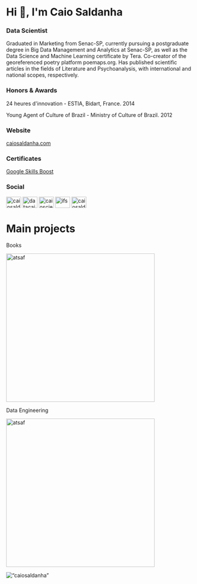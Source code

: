 <h1 align="left">Hi 👋, I'm Caio Saldanha</h1>
<h3 align="left">Data Scientist</h3>

Graduated in Marketing from Senac-SP, currently pursuing a postgraduate degree in Big Data Management and Analytics at Senac-SP, as well as the Data Science and Machine Learning certificate by Tera. Co-creator of the georeferenced poetry platform poemaps.org. Has published scientific articles in the fields of Literature and Psychoanalysis, with international and national scopes, respectively.

<h3 align="left">Honors & Awards</h3>

24 heures d'innovation - ESTIA, Bidart, France. 2014

Young Agent of Culture of Brazil - Ministry of Culture of Brazil. 2012

<h3 align="left">Website</h3>

<p align='left'>
  <a href='https://caiosaldanha.com'>caiosaldanha.com</a>  
</p>

<h3 align="left">Certificates</h3>

<p>
  <a href='https://www.cloudskillsboost.google/public_profiles/fce2bb91-630c-4226-b775-5261f6014186'>Google Skills Boost</a>
</p>

<h3 align="left">Social</h3>

<p align="left">
  <a href="https://linkedin.com/in/caiosaldanha" target="blank"><img align="center" src="https://raw.githubusercontent.com/rahuldkjain/github-profile-readme-generator/master/src/images/icons/Social/linked-in-alt.svg" alt="caiosaldanha" height="30" width="40" /></a>
<a href="https://twitter.com/datacaio" target="blank"><img align="center" src="https://raw.githubusercontent.com/rahuldkjain/github-profile-readme-generator/master/src/images/icons/Social/twitter.svg" alt="datacaio" height="30" width="40" /></a>
<a href="https://kaggle.com/caioscience" target="blank"><img align="center" src="https://raw.githubusercontent.com/rahuldkjain/github-profile-readme-generator/master/src/images/icons/Social/kaggle.svg" alt="caioscience" height="30" width="40" /></a>
<a href="https://medium.com/@ifs" target="blank"><img align="center" src="https://raw.githubusercontent.com/rahuldkjain/github-profile-readme-generator/master/src/images/icons/Social/medium.svg" alt="ifs" height="30" width="40" /></a>
<a href="https://www.youtube.com/c/caiosaldanha" target="blank"><img align="center" src="https://raw.githubusercontent.com/rahuldkjain/github-profile-readme-generator/master/src/images/icons/Social/youtube.svg" alt="caiosaldanha" height="30" width="40" /></a>
</p>

# Main projects

Books

<p align="left">
  <a href="https://github.com/caiosaldanha/this_is_statistics"><img width="400" src="https://github-readme-stats-git-masterrstaa-rickstaa.vercel.app/api/pin/?username=caiosaldanha&repo=this_is_statistics&theme=react&bg_color=1F222E&title_color=F85D7F&icon_color=F8D866&hide_border=true&show_icons=false" alt="atsaf"></a>

</p>

Data Engineering

<p align="left">
  <a href="https://github.com/caiosaldanha/sql_queries"><img width="400" src="https://github-readme-stats-git-masterrstaa-rickstaa.vercel.app/api/pin/?username=caiosaldanha&repo=sql_queries&theme=react&bg_color=1F222E&title_color=F85D7F&icon_color=F8D866&hide_border=true&show_icons=false" alt="atsaf"></a>
  
</p>

<p align="left"> <img src="https://github-readme-stats-git-masterrstaa-rickstaa.vercel.app/api?username=caiosaldanha&hide=java,html,tex&theme=react&bg_color=1F222E&title_color=F85D7F&icon_color=F8D866&hide_border=true&langs_count=4)" alt=“caiosaldanha” />
